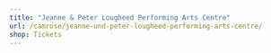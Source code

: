 ```yaml
---
title: "Jeanne & Peter Lougheed Performing Arts Centre"
url: /camrose/jeanne-und-peter-lougheed-performing-arts-centre/
shop: Tickets
---
```

